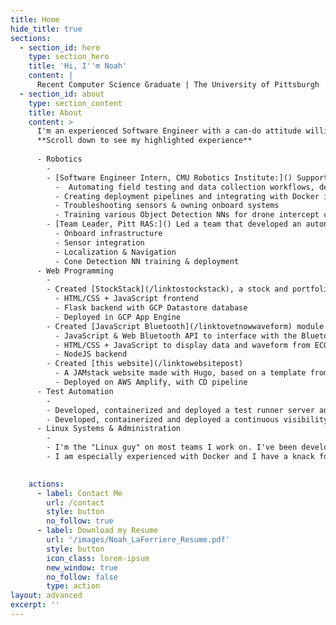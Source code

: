 ```yaml
---
title: Home
hide_title: true
sections:
  - section_id: hero
    type: section_hero
    title: 'Hi, I''m Noah'
    content: |
      Recent Computer Science Graduate | The University of Pittsburgh
  - section_id: about
    type: section_content
    title: About
    content: >
      I'm an experienced Software Engineer with a can-do attitude willing to RTFM and do whatever it takes to keep the ship sailing. I've gained a ton of experience developing in Linux through my various life (2013-present), club (2019-2020) and work (2020-Present) projects. I am a generalist, and my experience helps me learn new technologies and effectively apply them. 
      **Scroll down to see my highlighted experience**
      
      - Robotics
        - 
        - [Software Engineer Intern, CMU Robotics Institute:]() Supported a team of graduate students developing autonomous drones and ground robots by:
          -  Automating field testing and data collection workflows, decreasing testing time spent in field 3x 
          - Creating deployment pipelines and integrating with Docker infrastructure, decreasing startup time 5x
          - Troubleshooting sensors & owning onboard systems
          - Training various Object Detection NNs for drone intercept challenge (data gathering, cleaning, labeling, validating, training, deploying and optimizing) that achieved 90% effectiveness in competition
        - [Team Leader, Pitt RAS:]() Led a team that developed an autonomous ground robot for Pitt RAS, responsible for:
          - Onboard infrastructure
          - Sensor integration
          - Localization & Navigation
          - Cone Detection NN training & deployment
      - Web Programming
        - 
        - Created [StockStack](/linktostockstack), a stock and portfolio tracking web app. 
          - HTML/CSS + JavaScript frontend
          - Flask backend with GCP Datastore database
          - Deployed in GCP App Engine 
        - Created [JavaScript Bluetooth](/linktovetnowwaveform) module to integrate medical devices with web app
          - JavaScript & Web Bluetooth API to interface with the Bluetooth devices
          - HTML/CSS + JavaScript to display data and waveform from ECG & SpO2 devices
          - NodeJS backend
        - Created [this website](/linktowebsitepost)
          - A JAMstack website made with Hugo, based on a template from StackBit
          - Deployed on AWS Amplify, with CD pipeline 
      - Test Automation 
        - 
        - Developed, containerized and deployed a test runner server and integrated it with a 3rd party reporting API
        - Developed, containerized and deployed a continuous visibility server, which notified the development team via SMS when critical unit tests failed.
      - Linux Systems & Administration
        - 
        - I'm the "Linux guy" on most teams I work on. I've been developing on Linux systems for 7 years (although only seriously for 3) and I'm excellent at developing, debugging and deploying software in Linux environments. 
        - I am especially experienced with Docker and I have a knack for containerizing and creating deployment solutions for all kinds of software, from SaaS platforms to live field robot stacks.  
  

    actions:
      - label: Contact Me
        url: /contact
        style: button
        no_follow: true
      - label: Download my Resume
        url: '/images/Noah_LaFerriere_Resume.pdf'
        style: button
        icon_class: lorem-ipsum
        new_window: true
        no_follow: false
        type: action
layout: advanced
excerpt: ''
---
```


